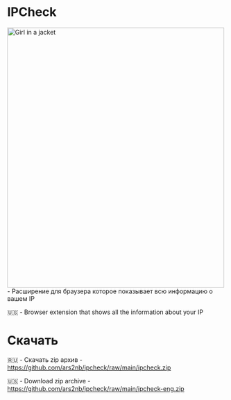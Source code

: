 # IPCheck
<img src="https://images.emojiterra.com/google/noto-emoji/unicode-15/color/512px/1f1f7-1f1fa.png" alt="Girl in a jacket" width="500" height="600"> - Расширение для браузера которое показывает всю информацию о вашем IP

🇺🇸 - Browser extension that shows all the information about your IP

# Скачать

🇷🇺 - Скачать zip архив - https://github.com/ars2nb/ipcheck/raw/main/ipcheck.zip

🇺🇸 - Download zip archive - https://github.com/ars2nb/ipcheck/raw/main/ipcheck-eng.zip

